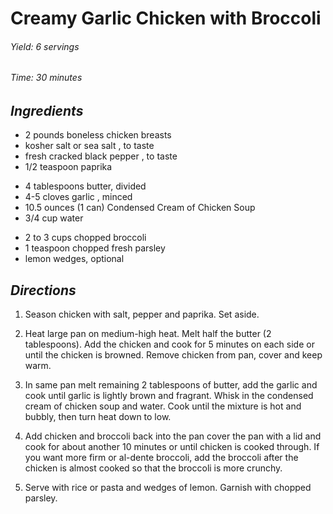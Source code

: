 # Creamy Garlic Chicken with Broccoli

######  Yield: 6 servings
######  Time: 30 minutes

##  *Ingredients*
- 2 pounds boneless chicken breasts
- kosher salt or sea salt , to taste
- fresh cracked black pepper , to taste
- 1/2 teaspoon paprika
<!---->
- 4 tablespoons butter, divided
- 4-5 cloves garlic , minced
- 10.5 ounces (1 can) Condensed Cream of Chicken Soup
- 3/4 cup water
<!---->
- 2 to 3 cups chopped broccoli
- 1 teaspoon chopped fresh parsley
- lemon wedges, optional
##  *Directions*
1. Season chicken with salt, pepper and paprika. Set aside.

2. Heat large pan on medium-high heat. Melt half the butter (2 tablespoons). Add the chicken and cook for 5 minutes on each side or until the chicken is browned. Remove chicken from pan, cover and keep warm.

3. In same pan melt remaining 2 tablespoons of butter, add the garlic and cook until garlic is lightly brown and fragrant. Whisk in the condensed cream of chicken soup and water. Cook until the mixture is hot and bubbly, then turn heat down to low.

4. Add chicken and broccoli back into the pan cover the pan with a lid and cook for about another 10 minutes or until chicken is cooked through. If you want more firm or al-dente broccoli, add the broccoli after the chicken is almost cooked so that the broccoli is more crunchy.

5. Serve with rice or pasta and wedges of lemon. Garnish with chopped parsley.